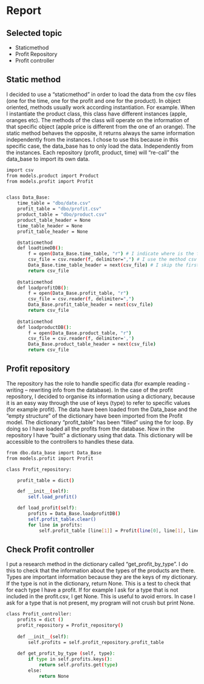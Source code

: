 # Report
## Selected topic

- Staticmethod
- Profit Repository
- Profit controller 

## Static method

I decided to use a “staticmethod” in order to load the data from the csv files (one for the time, one for the profit and one for the product). In object oriented, methods usually work according instantiation. For example. When I instantiate the product class, this class have different instances (apple, oranges etc). The methods of the class will operate on the information of that specific object (apple price is different from the one of an orange). The static method behaves the opposite, it returns always the same information independently from the instances. I chose to use this because in this specific case, the data_base has to only load the data. Independently from the instances. Each repository (profit, product, time) will “re-call” the data_base to import its own data.

```sh
import csv
from models.product import Product
from models.profit import Profit


class Data_Base:
    time_table = "dbo/date.csv"
    profit_table = "dbo/profit.csv"
    product_table = "dbo/product.csv" 
    product_table_header = None 
    time_table_header = None
    profit_table_header = None 

    @staticmethod
    def loadtimeDB():
        f = open(Data_Base.time_table, "r") # I indicate where is the file, and that I need to only read the data
        csv_file = csv.reader(f, delimiter=",") # I use the method csv to read the data as a string and delimite the data with a comma
        Data_Base.time_table_header = next(csv_file) # I skip the first line of the csv file (headers)
        return csv_file 
    
    @staticmethod   
    def loadprofitDB():
        f = open(Data_Base.profit_table, "r")
        csv_file = csv.reader(f, delimiter=",")
        Data_Base.profit_table_header = next(csv_file) 
        return csv_file
    
    @staticmethod   
    def loadproductDB():
        f = open(Data_Base.product_table, "r")
        csv_file = csv.reader(f, delimiter=',')
        Data_Base.product_table_header = next(csv_file)
        return csv_file

```

## Profit repository

The repository has the role to handle specific data (for example reading -writing – rewriting info from the database). In the case of the profit repository, I decided to organise its information using a dictionary, because it is an easy way through the use of keys (type) to refer to specific values (for example profit). The data have been loaded from the Data_base and the “empty structure” of the dictionary have been imported from the Profit model. The dictionary “profit_table” has been “filled” using the for loop. By doing so I have loaded all the profits from the database. Now in the repository I  have “built” a dictionary using that data. This dictionary will be accessible to the controllers to handles these data.
```sh
from dbo.data_base import Data_Base
from models.profit import Profit 

class Profit_repository:

    profit_table = dict()

    def __init__(self):
        self.load_profit()

    def load_profit(self):
        profits = Data_Base.loadprofitDB() 
        self.profit_table.clear()
        for line in profits:
            self.profit_table [line[1]] = Profit(line[0], line[1], line[2]) 
```

## Check Profit controller

I put a research method in the dictionary called “get_profit_by_type”. I do this to check that the information about the types of the products are there. Types are important information because they are the keys of my dictionary. If the type is not in the dictionary, return None. This is a test to check that for each type I have a profit. If for example I ask for a type that is not included in the profit.csv, I get None. This is useful to avoid errors. In case I ask for a type that is not present, my program will not crush but print None.

```sh
class Profit_controller:
    profits = dict ()
    profit_repository = Profit_repository() 
  
    def __init__(self):
        self.profits = self.profit_repository.profit_table
        
    def get_profit_by_type (self, type):
        if type in self.profits.keys():
            return self.profits.get(type) 
        else:
            return None 
  ```    

